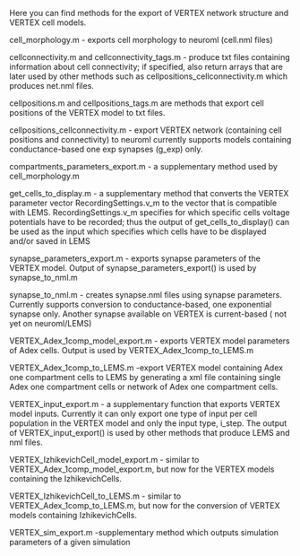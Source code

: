 Here you can find methods for the export of VERTEX network structure and VERTEX cell models.

cell_morphology.m - exports cell morphology to neuroml (cell.nml files)

cellconnectivity.m  and cellconnectivity_tags.m - produce txt files containing information about cell connectivity; if specified,
also return arrays that are later used by other methods such as cellpositions_cellconnectivity.m which produces net.nml files.

cellpositions.m and cellpositions_tags.m are methods that export cell positions of the VERTEX model to txt files.

cellpositions_cellconnectivity.m - export VERTEX network (containing cell positions and connectivity) to neuroml
currently supports models containing conductance-based one exp synapses (g_exp) only.

compartments_parameters_export.m - a supplementary method used by cell_morphology.m 

get_cells_to_display.m - a supplementary method that converts the VERTEX parameter vector RecordingSettings.v_m to
the vector that is compatible with LEMS. RecordingSettings.v_m specifies for which specific cells voltage potentials 
have to be recorded; thus the output of get_cells_to_display() can be used as the input which specifies which cells have
to be displayed and/or saved in LEMS

synapse_parameters_export.m - exports synapse parameters of the VERTEX model. Output of synapse_parameters_export()
is used by synapse_to_nml.m

synapse_to_nml.m - creates synapse.nml files using synapse parameters. Currently supports conversion to
conductance-based, one exponential synapse only. Another synapse available on VERTEX is current-based ( not yet on neuroml/LEMS)

VERTEX_Adex_1comp_model_export.m - exports VERTEX model parameters of Adex cells. Output is used by 
VERTEX_Adex_1comp_to_LEMS.m

VERTEX_Adex_1comp_to_LEMS.m -export VERTEX model containing Adex one compartment cells to LEMS by generating a xml file
containing single Adex one compartment cells or network of Adex one compartment cells.

VERTEX_input_export.m - a supplementary function that exports VERTEX model inputs. Currently it can only export
one type of input per cell population in the VERTEX model and only the input type, i_step. The output of VERTEX_input_export()
is used by other methods that produce LEMS and nml files.

VERTEX_IzhikevichCell_model_export.m - similar to VERTEX_Adex_1comp_model_export.m, but now for the VERTEX models
containing the IzhikevichCells.

VERTEX_IzhikevichCell_to_LEMS.m - similar to VERTEX_Adex_1comp_to_LEMS.m, but now for the conversion of VERTEX models
containing IzhikevichCells.

VERTEX_sim_export.m -supplementary method which outputs simulation parameters of a given simulation
